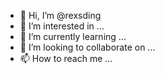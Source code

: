 - 👋 Hi, I’m @rexsding
- 👀 I’m interested in ...
- 🌱 I’m currently learning ...
- 💞️ I’m looking to collaborate on ...
- 📫 How to reach me ...

<!---
rexsding/rexsding is a ✨ special ✨ repository because its `README.md` (this file) appears on your GitHub profile.
You can click the Preview link to take a look at your changes.
--->
